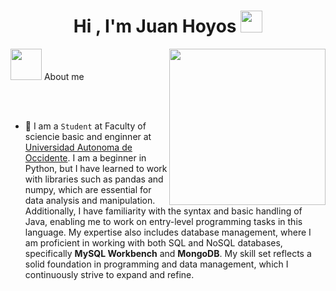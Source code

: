 <h1 align="center"><b>Hi , I'm Juan Hoyos </b><img src="https://media.giphy.com/media/hvRJCLFzcasrR4ia7z/giphy.gif" width="35"></h1>
<picture> <img align="right" src="https://github.com/7oSkaaa/7oSkaaa/blob/main/Images/Right_Side.gif?raw=true" width = 250px></picture>
<picture><img src = "https://github.com/7oSkaaa/7oSkaaa/blob/main/Images/about_me.gif?raw=true" width = 50px></picture> About me

<br><br>

- :school: I am a `Student` at Faculty of sciencie basic and enginner at [Universidad Autonoma de Occidente](https://www.uao.edu.co). I am a beginner in Python, but I have learned to work with libraries such as pandas and numpy, which are essential for data analysis and manipulation. Additionally, I have familiarity with the syntax and basic handling of Java, enabling me to work on entry-level programming tasks in this language. My expertise also includes database management, where I am proficient in working with both SQL and NoSQL databases, specifically **MySQL Workbench** and **MongoDB**. My skill set reflects a solid foundation in programming and data management, which I continuously strive to expand and refine.


